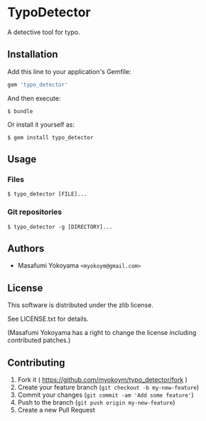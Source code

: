 # TypoDetector

A detective tool for typo.

## Installation

Add this line to your application's Gemfile:

```ruby
gem 'typo_detector'
```

And then execute:

    $ bundle

Or install it yourself as:

    $ gem install typo_detector

## Usage

### Files

    $ typo_detector [FILE]...

### Git repositories

    $ typo_detector -g [DIRECTORY]...

## Authors

* Masafumi Yokoyama `<myokoym@gmail.com>`

## License

This software is distributed under the zlib license.

See LICENSE.txt for details.

(Masafumi Yokoyama has a right to change the license including
contributed patches.)

## Contributing

1. Fork it ( https://github.com/myokoym/typo_detector/fork )
2. Create your feature branch (`git checkout -b my-new-feature`)
3. Commit your changes (`git commit -am 'Add some feature'`)
4. Push to the branch (`git push origin my-new-feature`)
5. Create a new Pull Request
